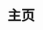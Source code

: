 ---
home: true
head:
  - - meta
    - http-equiv: Content-Security-Policy
      content: upgrade-insecure-requests
layout: Blog
icon: home
title: 主页
bgImage: arknights_bk.jpg
bgImageStyle: {
  "height": "400px"
}
heroImage: header.png
heroText: 五十岚的博客
heroFullScreen: false
heroImageStyle: {
  "margin-top": "0px",
  "margin-bottom": "76px",
}
tagline: 吃的多、睡得香、寄迪快、摆滴溜~
projects:
  - icon: project
    name: UFS
    desc: 分布式私有云存储
    link: https://www.deadly-exception.icu:31443

  - icon: link
    name: PVE链接
    desc: 自个儿滴虚拟化平台
    link: https://www.deadly-exception.icu:8006/

  - icon: book
    name: 好多书
    desc: 好康的书诶~
    link: book/

  - icon: friend
    name: 小兴趣
    desc: 一些小兴趣呀
    link: paint/

  - icon: article
    name: 老版本拉
    desc: 老版本真弟好拉
    link: http://www.deadly-exception.icu:8888/

  - icon: discover
    name: 播放器
    desc: 是别人开源的播放器
    link: https://netease-music.fe-mm.com/#/music/playlist

  - icon: /arknights_logo.png
    name: 五十岚
    desc: 关于五十岚
    link: intro

footer: MIT Licensed | Copyright © 2021-present Igarashi
---